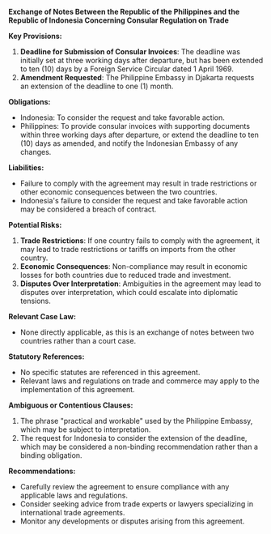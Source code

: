 **Exchange of Notes Between the Republic of the Philippines and the Republic of Indonesia Concerning Consular Regulation on Trade**

**Key Provisions:**

1. **Deadline for Submission of Consular Invoices**: The deadline was initially set at three working days after departure, but has been extended to ten (10) days by a Foreign Service Circular dated 1 April 1969.
2. **Amendment Requested**: The Philippine Embassy in Djakarta requests an extension of the deadline to one (1) month.

**Obligations:**

* Indonesia: To consider the request and take favorable action.
* Philippines: To provide consular invoices with supporting documents within three working days after departure, or extend the deadline to ten (10) days as amended, and notify the Indonesian Embassy of any changes.

**Liabilities:**

* Failure to comply with the agreement may result in trade restrictions or other economic consequences between the two countries.
* Indonesia's failure to consider the request and take favorable action may be considered a breach of contract.

**Potential Risks:**

1. **Trade Restrictions**: If one country fails to comply with the agreement, it may lead to trade restrictions or tariffs on imports from the other country.
2. **Economic Consequences**: Non-compliance may result in economic losses for both countries due to reduced trade and investment.
3. **Disputes Over Interpretation**: Ambiguities in the agreement may lead to disputes over interpretation, which could escalate into diplomatic tensions.

**Relevant Case Law:**

* None directly applicable, as this is an exchange of notes between two countries rather than a court case.

**Statutory References:**

* No specific statutes are referenced in this agreement.
* Relevant laws and regulations on trade and commerce may apply to the implementation of this agreement.

**Ambiguous or Contentious Clauses:**

1. The phrase "practical and workable" used by the Philippine Embassy, which may be subject to interpretation.
2. The request for Indonesia to consider the extension of the deadline, which may be considered a non-binding recommendation rather than a binding obligation.

**Recommendations:**

* Carefully review the agreement to ensure compliance with any applicable laws and regulations.
* Consider seeking advice from trade experts or lawyers specializing in international trade agreements.
* Monitor any developments or disputes arising from this agreement.